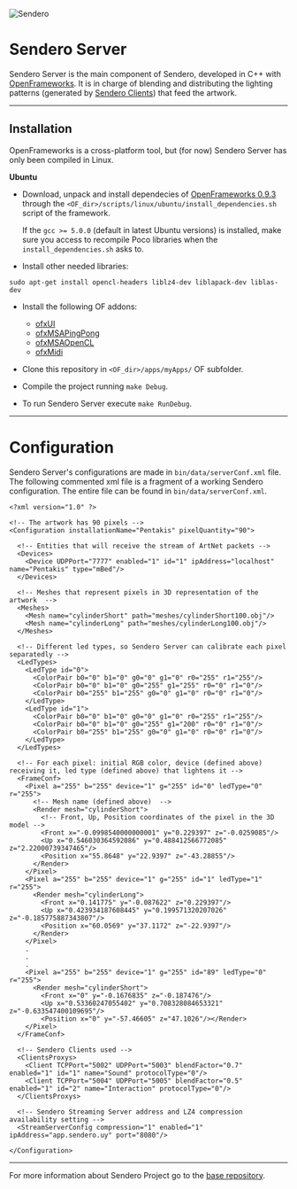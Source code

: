 ![Sendero](http://sendero.uy/images/logo-white.png)

# Sendero Server

Sendero Server is the main component of Sendero, developed in C++ with [OpenFrameworks](http://openframeworks.cc/). It is in charge of blending and distributing the lighting patterns (generated by [Sendero Clients](https://github.com/LaboratorioDeMedios/SenderoGenericClient_Linux)) that feed the artwork.

--------

Installation
------------
OpenFrameworks is a cross-platform tool, but (for now) Sendero Server has only been compiled in Linux.

**Ubuntu**

 - Download, unpack and install dependecies of [OpenFrameworks 0.9.3](http://openframeworks.cc/download/) through the `<OF_dir>/scripts/linux/ubuntu/install_dependencies.sh` script of the framework.

	If the `gcc >= 5.0.0` (default in latest Ubuntu versions) is installed, make sure you access to recompile Poco libraries when the `install_dependencies.sh` asks to.

 - Install other needed libraries:

```
sudo apt-get install opencl-headers liblz4-dev liblapack-dev liblas-dev
```
 - Install the following OF addons:
	- [ofxUI](https://github.com/rezaali/ofxUI)
	- [ofxMSAPingPong](https://github.com/memo/ofxMSAPingPong)
	- [ofxMSAOpenCL](https://github.com/memo/ofxMSAOpenCL)
	- [ofxMidi](https://github.com/danomatika/ofxMidi)

 - Clone this repository in `<OF_dir>/apps/myApps/` OF subfolder.
 
 - Compile the project running `make Debug`.
 - To run Sendero Server execute `make RunDebug`.

--------

Configuration
=============
Sendero Server's configurations are made in `bin/data/serverConf.xml` file. The following commented xml file is a fragment of a working Sendero configuration. The entire file can be found in `bin/data/serverConf.xml`.

```
<?xml version="1.0" ?>

<!-- The artwork has 90 pixels -->
<Configuration installationName="Pentakis" pixelQuantity="90">

  <!-- Entities that will receive the stream of ArtNet packets -->
  <Devices>
    <Device UDPPort="7777" enabled="1" id="1" ipAddress="localhost" name="Pentakis" type="mBed"/>
  </Devices>

  <!-- Meshes that represent pixels in 3D representation of the artwork  -->
  <Meshes>
    <Mesh name="cylinderShort" path="meshes/cylinderShort100.obj"/>
    <Mesh name="cylinderLong" path="meshes/cylinderLong100.obj"/>
  </Meshes>
  
  <!-- Different led types, so Sendero Server can calibrate each pixel separatedly -->
  <LedTypes>
    <LedType id="0">
      <ColorPair b0="0" b1="0" g0="0" g1="0" r0="255" r1="255"/>
      <ColorPair b0="0" b1="0" g0="255" g1="255" r0="0" r1="0"/>
      <ColorPair b0="255" b1="255" g0="0" g1="0" r0="0" r1="0"/>
    </LedType>
    <LedType id="1">
      <ColorPair b0="0" b1="0" g0="0" g1="0" r0="255" r1="255"/>
      <ColorPair b0="0" b1="0" g0="255" g1="200" r0="0" r1="0"/>
      <ColorPair b0="255" b1="255" g0="0" g1="0" r0="0" r1="0"/>
    </LedType>
  </LedTypes>

  <!-- For each pixel: initial RGB color, device (defined above) receiving it, led type (defined above) that lightens it -->
  <FrameConf>
    <Pixel a="255" b="255" device="1" g="255" id="0" ledType="0" r="255">
      <!-- Mesh name (defined above)  -->
      <Render mesh="cylinderShort">
        <!-- Front, Up, Position coordinates of the pixel in the 3D model -->
        <Front x="-0.0998540000000001" y="0.229397" z="-0.0259085"/>
        <Up x="0.546030364592086" y="0.488412566772085" z="2.22000739347465"/>
        <Position x="55.8648" y="22.9397" z="-43.28855"/>
      </Render>
    </Pixel>
    <Pixel a="255" b="255" device="1" g="255" id="1" ledType="1" r="255">
      <Render mesh="cylinderLong">
        <Front x="0.141775" y="-0.087622" z="0.229397"/>
        <Up x="0.423934187608445" y="0.199571320207026" z="-0.185775887343807"/>
        <Position x="60.0569" y="37.1172" z="-22.9397"/>
      </Render>
    </Pixel>
    .
    .
    .
    <Pixel a="255" b="255" device="1" g="255" id="89" ledType="0" r="255">
      <Render mesh="cylinderShort">
        <Front x="0" y="-0.1676835" z="-0.187476"/>
        <Up x="0.53360247055402" y="0.708328084653321" z="-0.633547400109695"/>
        <Position x="0" y="-57.46605" z="47.1026"/></Render>
    </Pixel>
  </FrameConf>

  <!-- Sendero Clients used -->
  <ClientsProxys>
    <Client TCPPort="5002" UDPPort="5003" blendFactor="0.7" enabled="1" id="1" name="Sound" protocolType="0"/>
    <Client TCPPort="5004" UDPPort="5005" blendFactor="0.5" enabled="1" id="2" name="Interaction" protocolType="0"/>
  </ClientsProxys>
  
  <!-- Sendero Streaming Server address and LZ4 compression availability setting -->
  <StreamServerConfig compression="1" enabled="1" ipAddress="app.sendero.uy" port="8080"/>
  
</Configuration>
```

-------

For more information about Sendero Project go to the [base repository](https://github.com/LaboratorioDeMedios/SenderoProject).
